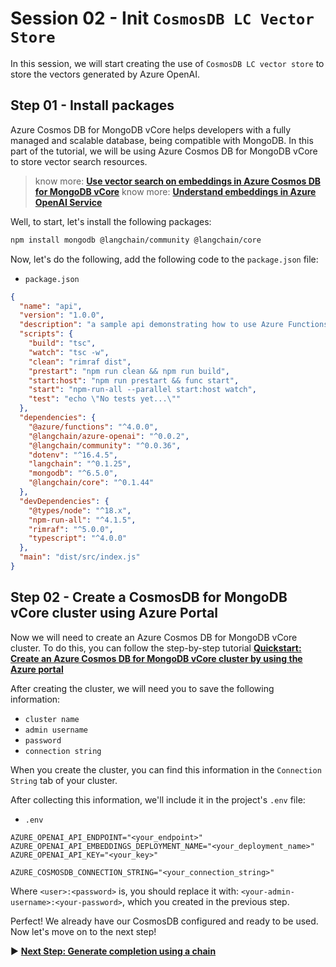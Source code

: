 # Session 02 - Init `CosmosDB LC Vector Store`

In this session, we will start creating the use of `CosmosDB LC vector store` to store the vectors generated by Azure OpenAI.

## Step 01 - Install packages

Azure Cosmos DB for MongoDB vCore helps developers with a fully managed and scalable database, being compatible with MongoDB. In this part of the tutorial, we will be using Azure Cosmos DB for MongoDB vCore to store vector search resources.

> know more: **[Use vector search on embeddings in Azure Cosmos DB for MongoDB vCore](https://learn.microsoft.com/en-us/azure/cosmos-db/mongodb/vcore/vector-search)**
> know more: **[Understand embeddings in Azure OpenAI Service](https://learn.microsoft.com/en-us/azure/ai-services/openai/concepts/understand-embeddings)**

Well, to start, let's install the following packages:

```bash
npm install mongodb @langchain/community @langchain/core
```

Now, let's do the following, add the following code to the `package.json` file:

- `package.json`

```json
{
  "name": "api",
  "version": "1.0.0",
  "description": "a sample api demonstrating how to use Azure Functions with Azure OpenAI and LangChain.js",
  "scripts": {
    "build": "tsc",
    "watch": "tsc -w",
    "clean": "rimraf dist",
    "prestart": "npm run clean && npm run build",
    "start:host": "npm run prestart && func start",
    "start": "npm-run-all --parallel start:host watch",
    "test": "echo \"No tests yet...\""
  },
  "dependencies": {
    "@azure/functions": "^4.0.0",
    "@langchain/azure-openai": "^0.0.2",
    "@langchain/community": "^0.0.36",
    "dotenv": "^16.4.5",
    "langchain": "^0.1.25",
    "mongodb": "^6.5.0",
    "@langchain/core": "^0.1.44"
  },
  "devDependencies": {
    "@types/node": "^18.x",
    "npm-run-all": "^4.1.5",
    "rimraf": "^5.0.0",
    "typescript": "^4.0.0"
  },
  "main": "dist/src/index.js"
}
```

## Step 02 - Create a CosmosDB for MongoDB vCore cluster using Azure Portal

Now we will need to create an Azure Cosmos DB for MongoDB vCore cluster. To do this, you can follow the step-by-step tutorial **[Quickstart: Create an Azure Cosmos DB for MongoDB vCore cluster by using the Azure portal](https://learn.microsoft.com/en-us/azure/cosmos-db/mongodb/vcore/quickstart-portal)**

After creating the cluster, we will need you to save the following information:

- `cluster name`
- `admin username`
- `password`
- `connection string`

When you create the cluster, you can find this information in the `Connection String` tab of your cluster.

After collecting this information, we'll include it in the project's `.env` file:

- `.env`

```env
AZURE_OPENAI_API_ENDPOINT="<your_endpoint>"
AZURE_OPENAI_API_EMBEDDINGS_DEPLOYMENT_NAME="<your_deployment_name>"
AZURE_OPENAI_API_KEY="<your_key>"

AZURE_COSMOSDB_CONNECTION_STRING="<your_connection_string>"
```

Where `<user>:<password>` is, you should replace it with: `<your-admin-username>:<your-password>`, which you created in the previous step.

Perfect! We already have our CosmosDB configured and ready to be used. Now let's move on to the next step!

▶ **[Next Step: Generate completion using a chain](./03-session.md)**
